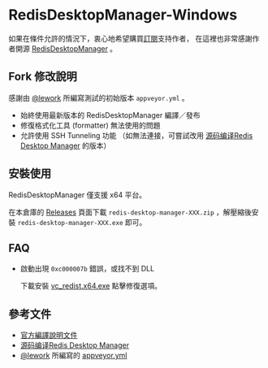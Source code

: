 # RedisDesktopManager-Windows

如果在條件允許的情況下，衷心地希望購買[訂閱](https://redisdesktop.com/pricing)支持作者，
在這裡也非常感謝作者開源 [RedisDesktopManager](https://github.com/uglide/RedisDesktopManager) 。


## Fork 修改說明

感謝由 [@lework](https://github.com/lework) 所編寫測試的初始版本 `appveyor.yml` 。

- 始終使用最新版本的 RedisDesktopManager 編譯／發布
- 修復格式化工具 (formatter) 無法使用的問題
- 允許使用 SSH Tunneling 功能
  （如無法連接，可嘗試改用 [源码编译Redis Desktop Manager](https://kany.me/2019/10/10/compile-redis-desktop-manager/#成品下载) 的版本）


## 安裝使用

RedisDesktopManager 僅支援 x64 平台。

在本倉庫的 [Releases](https://github.com/jfcherng/RedisDesktopManager-Windows/releases)
頁面下載 `redis-desktop-manager-XXX.zip` ，解壓縮後安裝 `redis-desktop-manager-XXX.exe` 即可。


## FAQ

- 啟動出現 `0xc000007b` 錯誤，或找不到 DLL

  下載安裝 [vc_redist.x64.exe](https://aka.ms/vs/16/release/vc_redist.x64.exe) 點擊修復選項。


## 參考文件

- [官方編譯說明文件](http://docs.redisdesktop.com/en/latest/install/)
- [源码编译Redis Desktop Manager](https://kany.me/2019/10/10/compile-redis-desktop-manager/)
- [@lework](https://github.com/lework) 所編寫的 [appveyor.yml](https://github.com/lework/RedisDesktopManager-Windows/blob/master/appveyor.yml)
